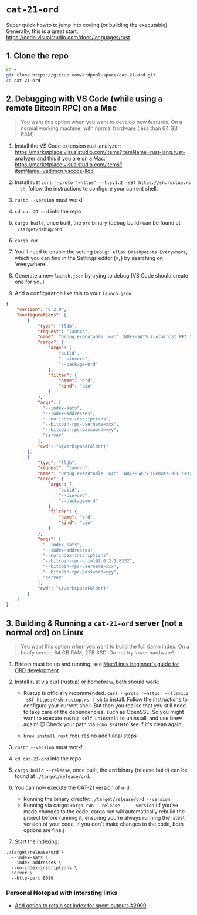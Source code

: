 `cat-21-ord`
=====

Super quick howto to jump into coding (or building the executable).
Generally, this is a great start: https://code.visualstudio.com/docs/languages/rust


## 1. Clone the repo

```sh
cd ~
git clone https://github.com/ordpool-space/cat-21-ord.git
cd cat-21-ord
```


## 2. Debugging with VS Code (while using a remote Bitcoin RPC) on a Mac

> You want this option when you want to develop new features.
> On a normal working machine, with normal hardware (less than 64 GB RAM).

1. Install the VS Code extension rust-analyzer: https://marketplace.visualstudio.com/items?itemName=rust-lang.rust-analyzer and this if you are on a Mac: https://marketplace.visualstudio.com/items?itemName=vadimcn.vscode-lldb

2. Install rust `curl --proto '=https' --tlsv1.2 -sSf https://sh.rustup.rs | sh`, follow the instructions to configure your current shell.

3. `rustc --version` must work!

4. `cd cat-21-ord` into the repo

5. `cargo build`, once built, the `ord` binary (debug build) can be found at `./target/debug/ord`.

6. `cargo run`

7. You'll need to enable the setting `Debug: Allow Breakpoints Everywhere`, which you can find in the Settings editor (`⌘,`) by searching on 'everywhere`.

8. Generate a new `launch.json` by trying to debug (VS Code should create one for you)

9. Add a configuration like this to your `launch.json`

```json
{
    "version": "0.2.0",
    "configurations": [
        {
            "type": "lldb",
            "request": "launch",
            "name": "Debug executable 'ord' INDEX-SATS (Localhost RPC Setup)",
            "cargo": {
                "args": [
                    "build",
                    "--bin=ord",
                    "--package=ord"
                ],
                "filter": {
                    "name": "ord",
                    "kind": "bin"
                }
            },
            "args": [
              "--index-sats",
              "--index-addresses",
              "--no-index-inscriptions",
              "--bitcoin-rpc-username=xxx",
              "--bitcoin-rpc-password=yyy",
              "server"
            ],
            "cwd": "${workspaceFolder}"
        },
        {
            "type": "lldb",
            "request": "launch",
            "name": "Debug executable 'ord' INDEX-SATS (Remote RPC Setup)",
            "cargo": {
                "args": [
                    "build",
                    "--bin=ord",
                    "--package=ord"
                ],
                "filter": {
                    "name": "ord",
                    "kind": "bin"
                }
            },
            "args": [
              "--index-sats",
              "--index-addresses",
              "--no-index-inscriptions",
              "--bitcoin-rpc-url=192.0.2.1:8332",
              "--bitcoin-rpc-username=xxx",
              "--bitcoin-rpc-password=yyy",
              "server"
            ],
            "cwd": "${workspaceFolder}"
        }
    ]
}
```

## 3. Building & Running a `cat-21-ord` server (not a normal ord) on Linux

> You want this option when you want to build the full damn index.
> On a beafy server, 64 GB RAM, 2TB SSD. Do not try lower hardware!

1. Bitcoin must be up and running, see [Mac/Linux beginner's guide for ORD development](https://gist.github.com/hans-crypto/30d05b9dcb3c05940e9a8db2e365da1e)

2. Install rust via curl (rustup) or homebrew, both should work:

    * Rustup is officially recommended.
      `curl --proto '=https' --tlsv1.2 -sSf https://sh.rustup.rs | sh` to install.
      Follow the instructions to configure your current shell.
      But then you realise that you still need to take care of the dependencies, such as OpenSSL.
      So you might want to execute `rustup self uninstall` to uninstall, and use brew again! 😇
      Check your path via `echo $PATH` to see if it's clean again.

    * `brew install rust` requires no additional steps

3. `rustc --version` must work!

4. `cd cat-21-ord` into the repo

5. `cargo build --release`, once built, the `ord` binary (release build) can be found at `./target/release/ord`.

6. You can now execute the CAT-21 version of `ord`:

    * Running the binary directly: `./target/release/ord --version`
    * Running via cargo: `cargo run --release -- --version` (If you’ve made changes to the code, cargo run will automatically rebuild the project before running it, ensuring you're always running the latest version of your code. If you don't make changes to the code, both options are fine.)

7. Start the indexing:

  ```
  ./target/release/ord \
    --index-sats \
    --index-addresses \
    --no-index-inscriptions \
    server \
    --http-port 8080
  ```


### Personal Notepad with intersting links

* [Add option to retain sat index for spent outputs #2999](https://github.com/ordinals/ord/pull/2999)
